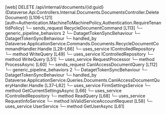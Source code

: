 [web] DELETE /api/internal/documents/{id:guid}  (Dataverse.Api.Controllers.Internal.Documents.DocumentsController.DeleteDocument)  [L106–L121] [auth=Authentication.MachineToMachinePolicy,Authentication.RequireTenantIdPolicy]
  └─ sends_request RecycleDocumentCommand [L113]
    └─ generic_pipeline_behaviors 2
      └─ DatagetTokenSyncBehaviour
      └─ DatagetTokenSyncBehaviour
    └─ handled_by Dataverse.ApplicationService.Commands.Documents.RecycleDocumentCommandHandler.Handle [L28–L66]
      └─ uses_service IControlledRepository<Document>
        └─ method WriteQuery [L49]
      └─ uses_service IControlledRepository<DocumentVersion>
        └─ method WriteQuery [L51]
      └─ uses_service RequestProcessor
        └─ method ProcessAsync [L60]
  └─ sends_request CanIAccessDocumentQuery [L112]
    └─ generic_pipeline_behaviors 2
      └─ DatagetTokenSyncBehaviour
      └─ DatagetTokenSyncBehaviour
    └─ handled_by Dataverse.ApplicationService.Queries.Documents.CanIAccessDocumentQueryHandler.Handle [L37–L82]
      └─ uses_service FirmSettingsService
        └─ method GetCurrentSettingsAsync [L66]
      └─ uses_service IControlledRepository<Document>
        └─ method ReadQuery [L68]
      └─ uses_service RequestInfoService
        └─ method IsValidServiceAccountRequest [L58]
      └─ uses_service UserService
        └─ method GetUserAsync [L61]

